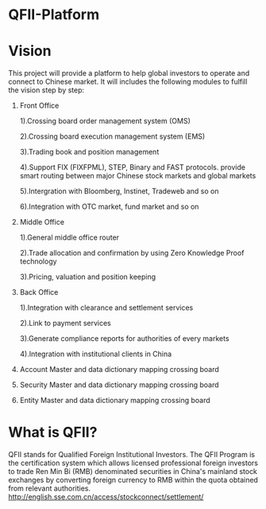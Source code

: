 # QFII-Platform

# Vision
This project will provide a platform to help global investors to operate and connect to Chinese market. It will includes the following modules to fulfill the vision step by step:
1. Front Office

   1).Crossing board order management system (OMS)

   2).Crossing board execution management system (EMS)

   3).Trading book and position management

   4).Support FIX (FIXFPML), STEP, Binary and FAST protocols. provide smart routing between major Chinese stock markets and global markets

   5).Intergration with Bloomberg, Instinet, Tradeweb and so on

   6).Integration with OTC market, fund market and so on

2. Middle Office

   1).General middle office router
   
   2).Trade allocation and confirmation by using Zero Knowledge Proof technology
   
   3).Pricing, valuation and position keeping
   
2. Back Office

   1).Integration with clearance and settlement services
   
   2).Link to payment services
   
   3).Generate compliance reports for authorities of every markets
   
   4).Integration with institutional clients in China
   
3. Account Master and data dictionary mapping crossing board
4. Security Master and data dictionary mapping crossing board
5. Entity Master and data dictionary mapping crossing board

# What is QFII?
QFII stands for Qualified Foreign Institutional Investors. The QFII Program is the certification system which allows licensed professional foreign investors to trade Ren Min Bi (RMB) denominated securities in China's mainland stock exchanges by converting foreign currency to RMB within the quota obtained from relevant authorities.
http://english.sse.com.cn/access/stockconnect/settlement/
